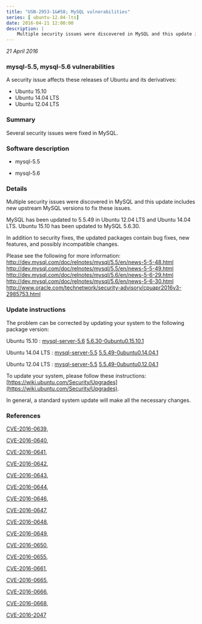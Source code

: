 ```yaml
---
title: "USN-2953-1&#58; MySQL vulnerabilities"
series: [ ubuntu-12.04-lts]
date: 2016-04-21 12:00:00
description: |
    Multiple security issues were discovered in MySQL and this update includes new upstream MySQL versions to fix these issues.
--- 
```

 
 

*21 April 2016*

### mysql-5.5, mysql-5.6 vulnerabilities

A security issue affects these releases of Ubuntu and its derivatives:

* Ubuntu 15.10
* Ubuntu 14.04 LTS
* Ubuntu 12.04 LTS

### Summary

Several security issues were fixed in MySQL. 

### Software description

* mysql-5.5 

* mysql-5.6 

### Details

Multiple security issues were discovered in MySQL and this update includes new upstream MySQL versions to fix these issues.

MySQL has been updated to 5.5.49 in Ubuntu 12.04 LTS and Ubuntu 14.04 LTS. Ubuntu 15.10 has been updated to MySQL 5.6.30.

In addition to security fixes, the updated packages contain bug fixes, new features, and possibly incompatible changes.

Please see the following for more information: http://dev.mysql.com/doc/relnotes/mysql/5.5/en/news-5-5-48.html http://dev.mysql.com/doc/relnotes/mysql/5.5/en/news-5-5-49.html http://dev.mysql.com/doc/relnotes/mysql/5.6/en/news-5-6-29.html http://dev.mysql.com/doc/relnotes/mysql/5.6/en/news-5-6-30.html http://www.oracle.com/technetwork/security-advisory/cpuapr2016v3-2985753.html 

### Update instructions

The problem can be corrected by updating your system to the following package version:

Ubuntu 15.10
 : [mysql-server-5.6](https://launchpad.net/ubuntu/+source/mysql-5.6) <span> [5.6.30-0ubuntu0.15.10.1](https://launchpad.net/ubuntu/+source/mysql-5.6/5.6.30-0ubuntu0.15.10.1) </span> 

Ubuntu 14.04 LTS
 : [mysql-server-5.5](https://launchpad.net/ubuntu/+source/mysql-5.5) <span> [5.5.49-0ubuntu0.14.04.1](https://launchpad.net/ubuntu/+source/mysql-5.5/5.5.49-0ubuntu0.14.04.1) </span> 

Ubuntu 12.04 LTS
 : [mysql-server-5.5](https://launchpad.net/ubuntu/+source/mysql-5.5) <span> [5.5.49-0ubuntu0.12.04.1](https://launchpad.net/ubuntu/+source/mysql-5.5/5.5.49-0ubuntu0.12.04.1) </span> 

To update your system, please follow these instructions: [https://wiki.ubuntu.com/Security/Upgrades](https://wiki.ubuntu.com/Security/Upgrades).

In general, a standard system update will make all the necessary changes. 

### References

 
 [CVE-2016-0639](http://people.ubuntu.com/~ubuntu-security/cve/CVE-2016-0639), 

 [CVE-2016-0640](http://people.ubuntu.com/~ubuntu-security/cve/CVE-2016-0640), 

 [CVE-2016-0641](http://people.ubuntu.com/~ubuntu-security/cve/CVE-2016-0641), 

 [CVE-2016-0642](http://people.ubuntu.com/~ubuntu-security/cve/CVE-2016-0642), 

 [CVE-2016-0643](http://people.ubuntu.com/~ubuntu-security/cve/CVE-2016-0643), 

 [CVE-2016-0644](http://people.ubuntu.com/~ubuntu-security/cve/CVE-2016-0644), 

 [CVE-2016-0646](http://people.ubuntu.com/~ubuntu-security/cve/CVE-2016-0646), 

 [CVE-2016-0647](http://people.ubuntu.com/~ubuntu-security/cve/CVE-2016-0647), 

 [CVE-2016-0648](http://people.ubuntu.com/~ubuntu-security/cve/CVE-2016-0648), 

 [CVE-2016-0649](http://people.ubuntu.com/~ubuntu-security/cve/CVE-2016-0649), 

 [CVE-2016-0650](http://people.ubuntu.com/~ubuntu-security/cve/CVE-2016-0650), 

 [CVE-2016-0655](http://people.ubuntu.com/~ubuntu-security/cve/CVE-2016-0655), 

 [CVE-2016-0661](http://people.ubuntu.com/~ubuntu-security/cve/CVE-2016-0661), 

 [CVE-2016-0665](http://people.ubuntu.com/~ubuntu-security/cve/CVE-2016-0665), 

 [CVE-2016-0666](http://people.ubuntu.com/~ubuntu-security/cve/CVE-2016-0666), 

 [CVE-2016-0668](http://people.ubuntu.com/~ubuntu-security/cve/CVE-2016-0668), 

 [CVE-2016-2047](http://people.ubuntu.com/~ubuntu-security/cve/CVE-2016-2047)
 

